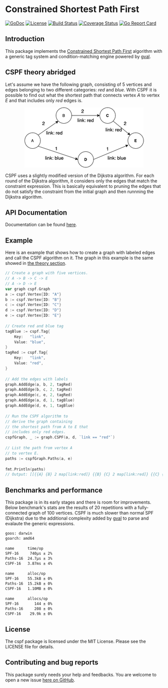 # Constrained Shortest Path First
[![GoDoc][GoDoc-Image]][GoDoc-Url]
[![License][License-Image]][License-Url]
[![Build Status][Build-Image]][Build-Url]
[![Coverage Status][Coverage-Image]][Coverage-Url]
[![Go Report Card][Report-Url]][Report-Image]

[GoDoc-Url]: https://godoc.org/github.com/bigmikes/cspf
[GoDoc-Image]: https://godoc.org/github.com/bigmikes/cspf?status.svg
[License-Url]: https://opensource.org/licenses/MIT
[License-Image]: https://img.shields.io/badge/License-MIT-yellow.svg
[Build-Url]: https://travis-ci.org/bigmikes/cspf
[Build-Image]: https://travis-ci.org/bigmikes/cspf.svg?branch=master
[Coverage-Url]: https://coveralls.io/github/bigmikes/cspf
[Coverage-Image]: https://coveralls.io/repos/github/bigmikes/cspf/badge.svg
[Report-Url]: https://goreportcard.com/badge/github.com/bigmikes/cspf
[Report-Image]: https://goreportcard.com/report/github.com/bigmikes/cspf

## Introduction
This package implements the [Constrained Shortest Path First](https://en.wikipedia.org/wiki/Constrained_Shortest_Path_First) algorithm with a generic tag system and condition-matching engine powered by [gval](github.com/PaesslerAG/gval).

## CSPF theory abridged
Let's assume we have the following graph, consisting of 5 vertices and edges belonging to two different categories: _red_ and _blue_. With CSPF it is possible to find out what the shortest path that connects vertex _A_ to vertex _E_ and that includes only _red_ edges is.

<p align="center">
  <img src="doc/img/graph.png">
</p>

CSPF uses a slightly modified version of the Dijkstra algorithm. For each round of the Dijkstra algorithm, it considers only the edges that match the constraint expression. This is basically equivalent to pruning the edges that do not satisfy the constraint from the initial graph and then runnning the Dijkstra algorithm.

## API Documentation
Documentation can be found [here](https://pkg.go.dev/github.com/bigmikes/cspf?tab=doc).

## Example
Here is an example that shows how to create a graph with labeled edges and call the CSPF algorithm on it. The graph in this example is the same showed in [the theory section](#cspf-theory-abridged).

```Go
// Create a graph with five vertices.
// A -> B -> C -> E
// A -> D -> E
var graph cspf.Graph
a := cspf.Vertex{ID: "A"}
b := cspf.Vertex{ID: "B"}
c := cspf.Vertex{ID: "C"}
d := cspf.Vertex{ID: "D"}
e := cspf.Vertex{ID: "E"}

// Create red and blue tag
tagBlue := cspf.Tag{
    Key:   "link",
    Value: "blue",
}
tagRed := cspf.Tag{
    Key:   "link",
    Value: "red",
}

// Add the edges with labels
graph.AddEdge(a, b, 2, tagRed)
graph.AddEdge(b, c, 2, tagRed)
graph.AddEdge(c, e, 2, tagRed)
graph.AddEdge(a, d, 1, tagBlue)
graph.AddEdge(d, e, 1, tagBlue)

// Run the CSPF algorithm to
// derive the graph containing
// the shortest path from A to E that 
// includes only red edges.
cspfGraph, _ := graph.CSPF(a, d, `link == "red"`)

// List the path from vertex A
// to vertex E.
paths := cspfGraph.Paths(a, e)

fmt.Println(paths)
// Output: [[{{A} {B} 2 map[link:red]} {{B} {C} 2 map[link:red]} {{C} {E} 2 map[link:red]}]]
```

## Benchmarks and performance
This package is in its early stages and there is room for improvements. Below benchmark's stats are the results of 20 repetitions with a fully-connected graph of 100 vertices. CSPF is much slower than normal SPF (Dijkstra) due to the additional complexity added by [gval](github.com/PaesslerAG/gval) to parse and evalaute the generic expressions.

```
goos: darwin
goarch: amd64

name      time/op
SPF-16     740µs ± 2%
Paths-16  24.7µs ± 3%
CSPF-16   3.87ms ± 4%

name      alloc/op
SPF-16    55.3kB ± 0%
Paths-16  15.2kB ± 0%
CSPF-16   1.10MB ± 0%

name      allocs/op
SPF-16       144 ± 0%
Paths-16     208 ± 0%
CSPF-16    29.9k ± 0%
```

## License 
The cspf package is licensed under the MIT License. Please see the LICENSE file for details.

## Contributing and bug reports
This package surely needs your help and feedbacks. You are welcome to open a new issue [here on GitHub](https://github.com/bigmikes/cspf/issues).
